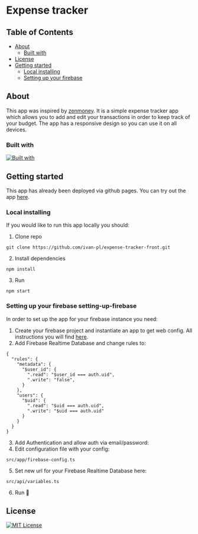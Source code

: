 # Expense tracker
## Table of Contents

- [About](#about)
  - [Built with](#built-with)
- [License](#license)
- [Getting started](#getting-started)
  - [Local installing](#local-installing)
  - [Setting up your firebase](#setting-up-firebase)

## About <a name="about"></a>

This app was inspired by [zenmoney](https://zenmoney.ru/). It is a simple expense tracker app which allows you to add and edit your transactions in order to keep track of your budget. The app has a responsive design so you can use it on all devices.

### Built with <a name="built-with"></a>

[![Built with](https://skillicons.dev/icons?i=ts,jest,sass,react,redux,webpack,bootstrap,firebase)](https://skillicons.dev)

## Getting started <a name="getting-started"></a>

This app has already been deployed via github pages. You can try out the app [here](https://ivan-pl.github.io/expense-tracker-front).

### Local installing <a name="local-installing"></a>

If you would like to run this app locally you should:

1. Clone repo

```
git clone https://github.com/ivan-pl/expense-tracker-front.git
```

2. Install dependencies

```
npm install
```
3. Run

```
npm start
```

### Setting up your <a name="setting-up-firebase"></a>firebase setting-up-firebase

In order to set up the app for your firebase instance you need:

1. Create your firebase project and instantiate an app to get web config. All instructions you will find [here](https://firebase.google.com).
2. Add Firebase Realtime Database and change rules to:

```
{
  "rules": {
    "metadata": {
      "$user_id": {
        ".read": "$user_id === auth.uid",
        ".write": "false",
      }
    },
    "users": {
      "$uid": {
        ".read": "$uid === auth.uid",
        ".write": "$uid === auth.uid"
      }
    }
  }
}
```
3. Add Authentication and allow auth via email/password:
4. Edit configuration file with your config:

```
src/app/firebase-config.ts
```
5. Set new url for your Firebase Realtime Database here:

```
src/api/variables.ts
```
6. Run 🤗

## License <a name="license"></a>

[![MIT License][license-shield]][license-url]



[license-shield]: https://img.shields.io/github/license/othneildrew/Best-README-Template.svg?style=for-the-badge
[license-url]: https://github.com/othneildrew/Best-README-Template/blob/master/LICENSE.txt
